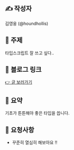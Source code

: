 ## ✍️ 작성자

김영웅 (@houndhollis)

## 📌 주제

타입스크립트 잘 쓰고 싶다..

## 🔗 블로그 링크

[👉 글 보러가기](https://velog.io/@houndhollis/%ED%83%80%EC%9E%85%EC%9D%84-%EB%A9%8B%EC%A7%80%EA%B2%8C-%EC%93%B0%EA%B3%A0-%EC%8B%B6%EB%8B%A4)

## 📝 요약

기초가 튼튼해야 좋은 타입을 씁니다.

## 🤝 요청사항

- 꾸준히 열심히 해보아요 !!
